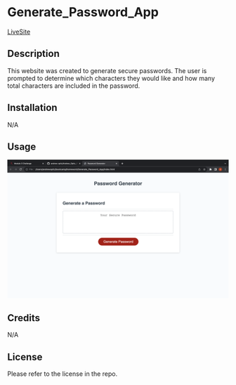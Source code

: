 # Generate_Password_App
[LiveSite](https://andrew-opitz.github.io/Generate_Password_App/)

## Description
This website was created to generate secure passwords. The user is prompted to determine which characters they would like and how many total characters are included in the password.

## Installation
N/A

## Usage

![alt text](./assets/images/generate_pass_screenshot.png)

## Credits
N/A

## License
Please refer to the license in the repo.